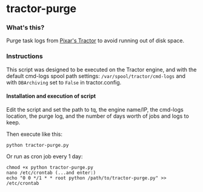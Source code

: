 # tractor-purge

### What's this?

Purge task logs from [Pixar's Tractor](https://renderman.pixar.com/view/pixars-tractor) to avoid running out of disk space.

### Instructions

This script was designed to be executed on the Tractor engine, and with the default cmd-logs spool path settings: `/var/spool/tractor/cmd-logs` and with `DBArchiving` set to `False` in tractor.config.

#### Installation and execution of script

Edit the script and set the path to tq, the engine name/IP, the cmd-logs location, the purge log, and the number of days worth of jobs and logs to keep.

Then execute like this:

    python tractor-purge.py


Or run as cron job every 1 day:

    chmod +x python tractor-purge.py
    nano /etc/crontab (...and enter:)
    echo "0 0 */1 * * root python /path/to/tractor-purge.py" >> /etc/crontab


